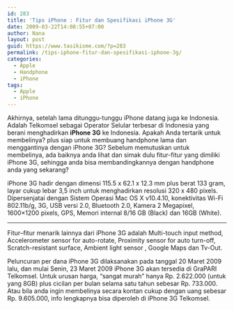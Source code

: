 ```yaml
---
id: 283
title: 'Tips iPhone : Fitur dan Spesifikasi iPhone 3G'
date: 2009-03-22T14:08:55+07:00
author: Nana
layout: post
guid: https://www.tasikisme.com/?p=283
permalink: /tips-iphone-fitur-dan-spesifikasi-iphone-3g/
categories:
  - Apple
  - Handphone
  - iPhone
tags:
  - Apple
  - iPhone
---
```

<div>
  Akhirnya, setelah lama ditunggu-tunggu iPhone datang juga ke Indonesia. Adalah Telkomsel sebagai Operator Selular terbesar di Indonesia yang berani menghadirkan <strong>iPhone 3G</strong> ke Indonesia. Apakah Anda tertarik untuk membelinya? plus siap untuk membuang handphone lama dan menggantinya dengan iPhone 3G? Sebelum memutuskan untuk membelinya, ada baiknya anda lihat dan simak dulu fitur-fitur yang dimiliki iPhone 3G, sehingga anda bisa membandingkannya dengan handphone anda yang sekarang?</p> 
  
  <p>
    iPhone 3G hadir dengan dimensi 115.5 x 62.1 x 12.3 mm plus berat 133 gram, layar cukup lebar 3,5 inch untuk menghadirkan resolusi 320 x 480 pixels. Dipersenjatai dengan Sistem Operasi Mac OS X v10.4.10, konektivitas Wi-Fi 802.11b/g, 3G, USB versi 2.0, Bluetooth 2.0, Kamera 2 Megapixel, 1600&#215;1200 pixels, GPS, Memori internal 8/16 GB (Black) dan 16GB (White).
  </p>
  
  <hr id="system-readmore" />
  Fitur–fitur menarik lainnya dari iPhone 3G adalah Multi-touch input method, Accelerometer sensor for auto-rotate, Proximity sensor for auto turn-off, Scratch-resistant surface, Ambient light sensor , Google Maps dan Tv-Out.</p> 
  
  <p>
    Peluncuran per dana iPhone 3G dilaksanakan pada tanggal 20 Maret 2009 lalu, dan mulai Senin, 23 Maret 2009 iPhone 3G akan tersedia di GraPARI Telkomsel. Untuk urusan harga, “sangat murah” hanya Rp. 2.622.000 (untuk yang 8GB) plus cicilan per bulan selama satu tahun sebesar Rp. 733.000. Atau bila anda ingin membelinya secara kontan cukup dengan uang sebesar Rp. 9.605.000, info lengkapnya bisa diperoleh di iPhone 3G Telkomsel.
  </p></p>
</div>